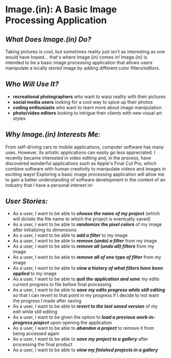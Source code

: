 # Image.(in): A Basic Image Processing Application

## *What Does Image.(in) Do?*

Taking pictures is cool, but sometimes reality
just isn't as interesting as one would have hoped...
that's where Image.(in) comes in! Image.(in) is intended to
be a basic image processing application that allows
users manipulate a locally stored image by adding different
color filters/editors.

## *Who Will Use It?*

- **recreational photographers** who want to warp reality with
  their pictures
- **social media users** looking for a cool way to
  spice up their photos
- **coding enthusiasts** who want to learn more about
  image manipulation
- **photo/video editors** looking to intrigue their
  clients with new visual art styles

## *Why Image.(in) Interests Me:*

From self-driving cars to mobile applications,
computer software has many uses. However,
its artistic applications can easily go less appreciated.
I recently became interested in video editing
and, in the process, have discovered wonderful applications
such as Apple's Final Cut Pro, which combine software with
human creativity to manipulate videos and images
in exciting ways! Exploring a basic image processing
application will allow me to gain a better understanding of
software development in the context of an industry that I have
a personal interest in!

## *User Stories:*

- As a user, I want to be able to ***choose the name of my project*** (which will dictate the file name to which
  the project is eventually saved)
- As a user, I want to be able to ***randomize the pixel colors*** of my image after initializing
  its dimensions
- As a user, I want to be able to ***add a filter*** to my image
- As a user, I want to be able to ***remove (undo) a filter*** from my image
- As a user, I want to be able to ***remove all (undo all) filters*** from my image
- As a user, I want to be able to ***remove all of one type of filter*** from my image
- As a user, I want to be able to ***view a history of what filters have been applied*** to my image
- As a user, I want to be able to ***quit the application and save*** my edits current progress
  to file before final processing
- As a user, I want to be able to ***save my edits progress while still editing*** so that I can revert to
  that point in my progress if I decide to not want the progress I made after saving
- As a user, I want to be able to ***revert to the last saved version*** of my edit while still
  editing
- As a user, I want to be given the option to ***load a previous work-in-progress project***
  upon opening the application
- As a user, I want to be able to ***abandon a project*** to remove it from being accessed again
- As a user, I want to be able to ***save my project to a gallery*** after processing the final product
- As a user, I want to be able to ***view my finished projects in a gallery***